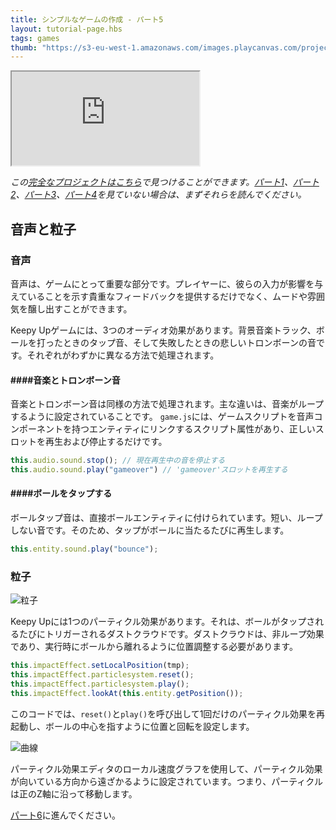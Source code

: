 ```yaml
---
title: シンプルなゲームの作成 - パート5
layout: tutorial-page.hbs
tags: games
thumb: "https://s3-eu-west-1.amazonaws.com/images.playcanvas.com/projects/12/406050/LIJTDO-image-75.jpg"
---
```


<iframe loading="lazy" src="https://playcanv.as/p/KH37bnOk/?overlay=false" title="シンプルなゲーム作成 - パート5"></iframe>

*この[完全なプロジェクトはこちら][9]で見つけることができます。[パート1][1]、[パート2][2]、[パート3][3]、[パート4][4]を見ていない場合は、まずそれらを読んでください。*

## 音声と粒子

### 音声

音声は、ゲームにとって重要な部分です。プレイヤーに、彼らの入力が影響を与えていることを示す貴重なフィードバックを提供するだけでなく、ムードや雰囲気を醸し出すことができます。

Keepy Upゲームには、3つのオーディオ効果があります。背景音楽トラック、ボールを打ったときのタップ音、そして失敗したときの悲しいトロンボーンの音です。それぞれがわずかに異なる方法で処理されます。

#### ####音楽とトロンボーン音

音楽とトロンボーン音は同様の方法で処理されます。主な違いは、音楽がループするように設定されていることです。 `game.js`には、ゲームスクリプトを音声コンポーネントを持つエンティティにリンクするスクリプト属性があり、正しいスロットを再生および停止するだけです。

```javascript
this.audio.sound.stop(); // 現在再生中の音を停止する
this.audio.sound.play("gameover") // 'gameover'スロットを再生する
```

#### ####ボールをタップする

ボールタップ音は、直接ボールエンティティに付けられています。短い、ループしない音です。そのため、タップがボールに当たるたびに再生します。

```javascript
this.entity.sound.play("bounce");
```

### 粒子

![粒子][7]

Keepy Upには1つのパーティクル効果があります。それは、ボールがタップされるたびにトリガーされるダストクラウドです。ダストクラウドは、非ループ効果であり、実行時にボールから離れるように位置調整する必要があります。

```javascript
this.impactEffect.setLocalPosition(tmp);
this.impactEffect.particlesystem.reset();
this.impactEffect.particlesystem.play();
this.impactEffect.lookAt(this.entity.getPosition());
```

このコードでは、`reset()`と`play()`を呼び出して1回だけのパーティクル効果を再起動し、ボールの中心を指すように位置と回転を設定します。

![曲線][8]

パーティクル効果エディタのローカル速度グラフを使用して、パーティクル効果が向いている方向から遠ざかるように設定されています。つまり、パーティクルは正のZ軸に沿って移動します。

[パート6][6]に進んでください。

[1]: /tutorials/keepyup-part-one/
[2]: /tutorials/keepyup-part-two/
[3]: /tutorials/keepyup-part-three/
[4]: /tutorials/keepyup-part-four/
[6]: /tutorials/keepyup-part-six/
[7]: /images/tutorials/beginner/keepyup-part-five/particle-bounce.gif
[8]: /images/tutorials/beginner/keepyup-part-five/particle-velocity-curves.jpg
[9]: https://playcanvas.com/project/406050
